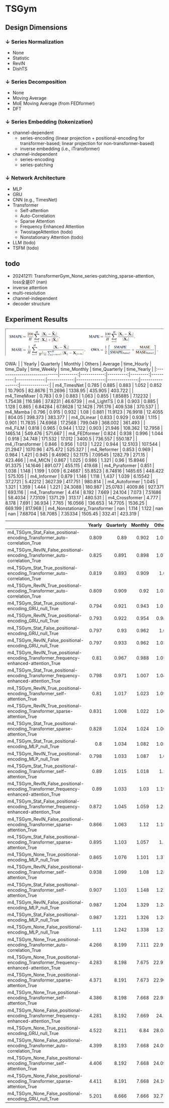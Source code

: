 # TSGym

## Design Dimensions
### ↓ Series Normalization
- None
- Statistic
- RevIN
- DishTS

### ↓ Series Decomposition
- None
- Moving Average
- MoE Moving Average (from FEDformer)
- DFT

### ↓ Series Embedding (tokenization)
- channel-dependent
    - series-encoding (linear projection + positional-encoding for transformer-based; linear projection for non-transformer-based)
    - inverse embedding (i.e., iTransformer)
- channel-independent
    - series-encoding
    - series-patching

### ↓ Network Architecture
- MLP
- GRU
- CNN (e.g., TimesNet)
- Transformer
    - Self-attention
    - Auto-Correlation
    - Sparse Attention
    - Frequency Enhanced Attention
    - TwostageAttention (todo)
    - Nonstationary Attention (todo)
- LLM (todo)
- TSFM (todo)

## todo
- 20241211: TransformerGym_None_series-patching_sparse-attention, loss全是0? (nan)
- inverse attention
- multi-resolution
- channel-independent
- decoder structure


## Experiment Results
![alt text](image.png)

OWA:
|                              |   Yearly |   Quarterly |   Monthly |   Others |   Average |   time_Hourly |   time_Daily |   time_Weekly |   time_Monthly |   time_Quarterly |   time_Yearly |
|:-----------------------------|---------:|------------:|----------:|---------:|----------:|--------------:|-------------:|--------------:|---------------:|-----------------:|--------------:|
| m4_TimesNet                  |    0.785 |       0.885 |     0.883 |    1.052 |     0.852 |      10.7905  |     82.8676  |      11.2696  |       1338.95  |         435.905  |      403.722  |
| m4_TimeMixer                 |    0.783 |       0.9   |     0.883 |    1.063 |     0.855 |       1.85885 |      7.12232 |       1.75438 |        116.586 |          37.8231 |       46.6739 |
| m4_LightTS                   |    0.8   |       0.903 |     0.885 |    1.128 |     0.865 |       6.84284 |     67.8628  |      12.1428  |        791.176 |         409.538  |      370.537  |
| m4_Mamba                     |    0.796 |       0.915 |     0.932 |    1.08  |     0.881 |      11.9123  |     76.9918  |      12.4055  |        804.05  |         398.373  |      383.377  |
| m4_DLinear                   |    0.833 |       0.929 |     0.938 |    1.115 |     0.901 |      11.7835  |     74.6968  |      17.2568  |        799.049 |         368.002  |      361.493  |
| m4_FiLM                      |    0.818 |       0.965 |     0.944 |    1.122 |     0.903 |      21.946   |    108.362   |      12.7958  |       1465.14  |         549.476  |      571.667  |
| m4_FEDformer                 |    0.824 |       0.938 |     0.996 |    1.044 |     0.918 |      34.748   |    171.532   |      17.012   |       3400.5   |         736.557  |      550.187  |
| m4_iTransformer              |    0.846 |       0.956 |     1.013 |    1.222 |     0.944 |      12.5103  |    107.544   |      21.2947  |       1070.96  |         475.472  |      525.327  |
| m4_Reformer                  |    0.853 |       0.969 |     0.984 |    1.421 |     0.945 |       9.46962 |     52.1175  |       7.09545 |       1282.79  |         271.15   |      423.466  |
| m4_MICN                      |    0.867 |       1.025 |     0.986 |    1.321 |     0.96  |      15.8946  |     91.3375  |      14.1646  |        891.077 |         455.115  |      419.68   |
| m4_Pyraformer                |    0.851 |       1.038 |     1.148 |    1.199 |     1.009 |       6.24687 |     55.8523  |       8.74816 |       1485.65  |         448.422  |      575.105  |
| m4_Informer                  |    0.879 |       1.146 |     1.118 |    1.437 |     1.039 |       6.15542 |     37.2721  |       5.42212 |       3627.39  |         417.751  |      980.814  |
| m4_Autoformer                |    1.045 |       1.321 |     1.359 |    1.444 |     1.221 |      24.3088  |    180.987   |      25.0783  |       4009.86  |         927.371  |      693.116  |
| m4_Transformer               |    4.414 |       8.192 |     7.669 |   24.104 |     7.073 |       7.51686 |     58.4034  |       7.73109 |       1371.29  |         313.17   |      480.531  |
| m4_Crossformer               |    4.777 |       8.178 |     7.691 |   36.934 |     7.765 |      16.0566  |    136.653   |      14.7705  |       1536.25  |         669.199  |      817.968  |
| m4_Nonstationary_Transformer |  nan     |       1.114 |     1.122 |  nan     |   nan     |       7.68704 |     58.7085  |       7.35334 |       1505.45  |         332.41   |      423.319  |

|                                                                                        |   Yearly |   Quarterly |   Monthly |   Others |   Average |   time_Hourly |   time_Daily |   time_Weekly |   time_Monthly |   time_Quarterly |   time_Yearly |
|:---------------------------------------------------------------------------------------|---------:|------------:|----------:|---------:|----------:|--------------:|-------------:|--------------:|---------------:|-----------------:|--------------:|
| m4_TSGym_Stat_False_positional-encoding_Transformer_auto-correlation_True              |    0.809 |       0.89  |     0.902 |    1.057 |     0.869 |       9.00144 |      72.7216 |       8.36369 |       2499.04  |          463.646 |       587.087 |
| m4_TSGym_RevIN_False_positional-encoding_Transformer_auto-correlation_True             |    0.825 |       0.891 |     0.898 |    1.075 |     0.875 |      12.8589  |      98.3221 |      10.333   |        835.854 |          352.122 |       287.467 |
| m4_TSGym_Stat_True_positional-encoding_Transformer_auto-correlation_True               |    0.819 |       0.893 |     0.909 |    1.04  |     0.877 |       8.77885 |      80.3002 |      10.5954  |       1480.36  |          623.807 |       625.769 |
| m4_TSGym_RevIN_True_positional-encoding_Transformer_auto-correlation_True              |    0.809 |       0.909 |     0.92  |    1.031 |     0.878 |       5.47885 |      42.0313 |       5.06657 |       1051.34  |          214.298 |       238.105 |
| m4_TSGym_Stat_True_positional-encoding_GRU_null_True                                   |    0.794 |       0.921 |     0.943 |    1.013 |     0.882 |      12.6021  |      86.4435 |      12.2815  |       1494.07  |          490.509 |       617.061 |
| m4_TSGym_RevIN_True_positional-encoding_GRU_null_True                                  |    0.793 |       0.922 |     0.954 |    0.987 |     0.884 |       9.38926 |      58.3855 |       9.51548 |       1054.06  |          228.229 |       242.905 |
| m4_TSGym_Stat_False_positional-encoding_GRU_null_True                                  |    0.797 |       0.93  |     0.962 |    1.03  |     0.892 |      13.9883  |      94.526  |      16.7798  |       1223.34  |          515.851 |       539.03  |
| m4_TSGym_RevIN_False_positional-encoding_GRU_null_True                                 |    0.797 |       0.933 |     0.962 |    1.031 |     0.892 |      13.2099  |      97.8416 |      17.0198  |       1235.7   |          517.882 |       544.754 |
| m4_TSGym_RevIN_True_positional-encoding_Transformer_frequency-enhanced-attention_True  |    0.81  |       0.967 |     0.988 |    1.052 |     0.914 |      22.5506  |      91.4208 |       9.08135 |       1113.81  |          336.365 |       296.244 |
| m4_TSGym_Stat_True_positional-encoding_Transformer_frequency-enhanced-attention_True   |    0.798 |       0.971 |     1.007 |    1.049 |     0.917 |      21.0861  |     101.979  |      13.8201  |       1371.3   |          512.316 |       407.822 |
| m4_TSGym_RevIN_True_positional-encoding_Transformer_self-attention_True                |    0.81  |       1.017 |     1.023 |    1.091 |     0.937 |       5.72649 |      39.9017 |       6.02953 |        527.027 |          300.746 |       290.6   |
| m4_TSGym_RevIN_True_positional-encoding_Transformer_sparse-attention_True              |    0.831 |       1.008 |     1.022 |    1.067 |     0.943 |       3.90073 |      26.1614 |       3.98718 |        843.188 |          160.607 |       165.188 |
| m4_TSGym_Stat_True_positional-encoding_Transformer_sparse-attention_True               |    0.828 |       1.024 |     1.024 |    1.062 |     0.945 |       4.58395 |      34.3451 |       4.16363 |       1557.49  |          209.694 |       656.331 |
| m4_TSGym_Stat_True_positional-encoding_MLP_null_True                                   |    0.8   |       1.034 |     1.082 |    1.051 |     0.957 |      14.8708  |      95.9925 |      14.8865  |       1079.53  |          512.675 |       512.651 |
| m4_TSGym_RevIN_True_positional-encoding_MLP_null_True                                  |    0.798 |       1.033 |     1.087 |    1.06  |     0.958 |       8.66737 |      41.46   |       6.91389 |        954.959 |          312.541 |       344.145 |
| m4_TSGym_Stat_True_positional-encoding_Transformer_self-attention_True                 |    0.89  |       1.015 |     1.018 |    1.13  |     0.967 |       7.18517 |      63.4489 |       9.053   |        960.434 |          289.352 |       325.338 |
| m4_TSGym_RevIN_False_positional-encoding_Transformer_frequency-enhanced-attention_True |    0.89  |       1.033 |     1.03  |    1.191 |     0.98  |      14.3869  |      68.8649 |       9.58262 |        812.741 |          354.697 |       234.449 |
| m4_TSGym_Stat_False_positional-encoding_Transformer_frequency-enhanced-attention_True  |    0.872 |       1.045 |     1.059 |    1.229 |     0.987 |      14.0396  |      66.748  |       7.80811 |       1054.02  |          321.002 |       335.377 |
| m4_TSGym_RevIN_False_positional-encoding_Transformer_sparse-attention_True             |    0.866 |       1.063 |     1.12  |    1.156 |     1.005 |       4.61276 |      30.7229 |       4.25352 |        920.863 |          139.557 |       486.906 |
| m4_TSGym_Stat_False_positional-encoding_Transformer_sparse-attention_True              |    0.895 |       1.103 |     1.057 |    1.19  |     1.005 |      11.2848  |      61.5736 |       7.70034 |       1524.35  |          463.886 |       415.639 |
| m4_TSGym_None_True_positional-encoding_MLP_null_True                                   |    0.865 |       1.076 |     1.101 |    1.375 |     1.016 |      13.9395  |     101.333  |      15.9415  |       1088.39  |          511.21  |       509.52  |
| m4_TSGym_RevIN_False_positional-encoding_Transformer_self-attention_True               |    0.938 |       1.099 |     1.08  |    1.287 |     1.033 |       5.67157 |      38.5392 |       5.73889 |        434.229 |          257.828 |       197.542 |
| m4_TSGym_Stat_False_positional-encoding_Transformer_self-attention_True                |    0.907 |       1.103 |     1.148 |    1.227 |     1.042 |      10.9762  |      80.9989 |      14.1261  |       1420.07  |          521.732 |       629.452 |
| m4_TSGym_RevIN_False_positional-encoding_MLP_null_True                                 |    0.987 |       1.204 |     1.329 |    1.284 |     1.161 |      16.1345  |      92.7958 |      16.9475  |       1032.53  |          487.231 |       487.997 |
| m4_TSGym_Stat_False_positional-encoding_MLP_null_True                                  |    0.987 |       1.221 |     1.326 |    1.288 |     1.163 |      16.5649  |      85.3662 |      16.9543  |       1030.55  |          489.836 |       483.706 |
| m4_TSGym_None_False_positional-encoding_MLP_null_True                                  |    1.11  |       1.242 |     1.338 |    1.238 |     1.218 |      13.1882  |      97.7783 |      12.5972  |       1033.05  |          505.516 |       487.554 |
| m4_TSGym_None_True_positional-encoding_Transformer_auto-correlation_True               |    4.266 |       8.199 |     7.111 |   22.913 |     6.777 |      15.6249  |     120.459  |      12.7678  |       3206.96  |          618.925 |       690.768 |
| m4_TSGym_None_True_positional-encoding_Transformer_frequency-enhanced-attention_True   |    4.283 |       8.198 |     7.675 |   22.911 |     6.966 |      24.609   |     117.889  |      12.051   |       2576.45  |          752.433 |       938.892 |
| m4_TSGym_None_True_positional-encoding_Transformer_sparse-attention_True               |    4.371 |       8.191 |     7.673 |   22.909 |     7.007 |      16.6909  |     136.263  |      12.6683  |       5058.91  |          785.951 |       732.304 |
| m4_TSGym_None_True_positional-encoding_Transformer_self-attention_True                 |    4.386 |       8.198 |     7.668 |   22.933 |     7.016 |      18.043   |     143.917  |      17.7291  |       1956.93  |          881.657 |       877.338 |
| m4_TSGym_None_False_positional-encoding_Transformer_frequency-enhanced-attention_True  |    4.281 |       8.192 |     7.669 |   24.12  |     7.019 |      27.3347  |     143.354  |      18.3071  |       1760.54  |          739.793 |       725.013 |
| m4_TSGym_None_True_positional-encoding_GRU_null_True                                   |    4.522 |       8.211 |     6.84  |   28.087 |     7.042 |      11.2435  |      82.209  |       9.63266 |       1495.17  |          491.434 |       617.178 |
| m4_TSGym_None_False_positional-encoding_Transformer_auto-correlation_True              |    4.399 |       8.193 |     7.668 |   24.092 |     7.069 |      13.9461  |      82.5262 |       7.4011  |       2497.94  |          485.3   |       683.691 |
| m4_TSGym_None_False_positional-encoding_Transformer_self-attention_True                |    4.406 |       8.192 |     7.668 |   24.093 |     7.071 |      14.7355  |     106.15   |      13.4719  |       1419.2   |          657.175 |       635.367 |
| m4_TSGym_None_False_positional-encoding_Transformer_sparse-attention_True              |    4.411 |       8.191 |     7.668 |   24.104 |     7.072 |       9.54613 |      98.4046 |      11.2124  |       3204     |          564.675 |       675.978 |
| m4_TSGym_None_False_positional-encoding_GRU_null_True                                  |    5.201 |       8.666 |     7.666 |   32.772 |     7.844 |      15.047   |      90.6145 |      11.1655  |       1228.52  |          516.839 |       544.34  |
